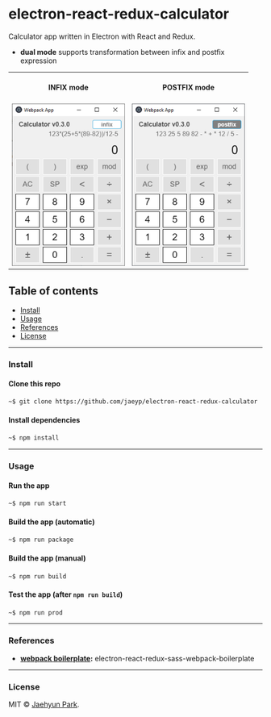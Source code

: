 # electron-react-redux-calculator
Calculator app written in Electron with React and Redux.  
* **dual mode** supports transformation between infix and postfix expression  
<table align="center">
<tr>
<td align="center"><h4>INFIX mode</h4></td>
<td align="center"><h4>POSTFIX mode</h4></td>
</tr>
<tr>
<td><img src="./docs/images/calculator-infix-electron.png" width='224px'></td>
<td><img src="./docs/images/calculator-postfix-electron.png" width='224px'></td>
</table>

## Table of contents

* [Install](#install)
* [Usage](#usage)
* [References](#references)
* [License](#license)

---  

### Install

#### Clone this repo

```bash
~$ git clone https://github.com/jaeyp/electron-react-redux-calculator
```

#### Install dependencies

```bash
~$ npm install
```

---  

### Usage

#### Run the app

```bash
~$ npm run start
```

#### Build the app (automatic)

```bash
~$ npm run package
```

#### Build the app (manual)

```bash
~$ npm run build
```

#### Test the app (after `npm run build`)

```bash
~$ npm run prod
```

---  

### References
* **[webpack boilerplate](https://github.com/jaeyp/electron-react-redux-sass-webpack-boilerplate):** electron-react-redux-sass-webpack-boilerplate   

---  

### License

MIT © [Jaehyun Park](https://portfolio.jaeyp.xyz).
